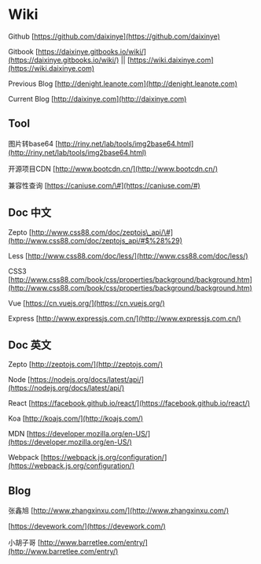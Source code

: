 # Wiki

Github [https://github.com/daixinye](https://github.com/daixinye)

Gitbook [https://daixinye.gitbooks.io/wiki/](https://daixinye.gitbooks.io/wiki/)  \|\| [https://wiki.daixinye.com](https://wiki.daixinye.com)

Previous Blog [http://denight.leanote.com](http://denight.leanote.com)

Current Blog [http://daixinye.com](http://daixinye.com)

## Tool

图片转base64 [http://riny.net/lab/tools/img2base64.html](http://riny.net/lab/tools/img2base64.html)

开源项目CDN [http://www.bootcdn.cn/](http://www.bootcdn.cn/)

兼容性查询 [https://caniuse.com/\#](https://caniuse.com/#)

## Doc 中文

Zepto [http://www.css88.com/doc/zeptojs\_api/\#](http://www.css88.com/doc/zeptojs_api/#$%28%29)

Less [http://www.css88.com/doc/less/](http://www.css88.com/doc/less/)

CSS3 [http://www.css88.com/book/css/properties/background/background.htm](http://www.css88.com/book/css/properties/background/background.htm)

Vue [https://cn.vuejs.org/](https://cn.vuejs.org/)

Express [http://www.expressjs.com.cn/](http://www.expressjs.com.cn/)

## Doc 英文

Zepto [http://zeptojs.com/](http://zeptojs.com/)

Node [https://nodejs.org/docs/latest/api/](https://nodejs.org/docs/latest/api/)

React [https://facebook.github.io/react/](https://facebook.github.io/react/)

Koa [http://koajs.com/](http://koajs.com/)

MDN [https://developer.mozilla.org/en-US/](https://developer.mozilla.org/en-US/)

Webpack [https://webpack.js.org/configuration/](https://webpack.js.org/configuration/)

## Blog

张鑫旭 [http://www.zhangxinxu.com/](http://www.zhangxinxu.com/)

[https://devework.com/](https://devework.com/)

小胡子哥 [http://www.barretlee.com/entry/](http://www.barretlee.com/entry/)

